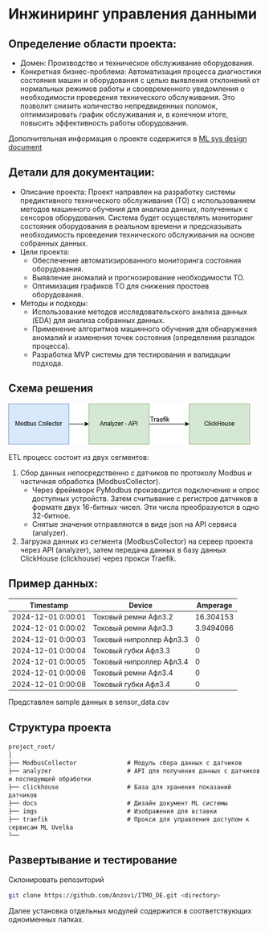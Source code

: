 # Инжиниринг управления данными
## Определение области проекта:

- Домен: Производство и техническое обслуживание оборудования.
- Конкретная бизнес-проблема: Автоматизация процесса диагностики состояния машин и оборудования с целью выявления отклонений от нормальных режимов работы и своевременного уведомления о необходимости проведения технического обслуживания. Это позволит снизить количество непредвиденных поломок, оптимизировать график обслуживания и, в конечном итоге, повысить эффективность работы оборудования.

Дополнительная информация о проекте содержится в [ML sys design document](https://github.com/Anzovi/ITMO_DE/blob/main/docs/ml_system_design_doc.md)  

## Детали для документации:
- Описание проекта: Проект направлен на разработку системы предиктивного технического обслуживания (ТО) с использованием методов машинного обучения для анализа данных, полученных с сенсоров оборудования. Система будет осуществлять мониторинг состояния оборудования в реальном времени и предсказывать необходимость проведения технического обслуживания на основе собранных данных.
- Цели проекта:
    - Обеспечение автоматизированного мониторинга состояния оборудования.
    - Выявление аномалий и прогнозирование необходимости ТО.
    - Оптимизация графиков ТО для снижения простоев оборудования.
- Методы и подходы:
    - Использование методов исследовательского анализа данных (EDA) для анализа собранных данных.
    - Применение алгоритмов машинного обучения для обнаружения аномалий и изменения точек состояния (определения разладок процесса).
    - Разработка MVP системы для тестирования и валидации подхода.

## Схема решения  
![](https://github.com/Anzovi/ITMO_DE/blob/main/imgs/UvelkaAPI.png)  

ETL процесс состоит из двух сегментов:
1. Сбор данных непосредственно с датчиков по протоколу Modbus и частичная обработка (ModbusCollector).
    - Через фреймворк PyModbus производится подключение и опрос доступных устройств. Затем считывание с регистров датчиков в формате двух 16-битных чисел. Эти числа преобразуются в одно 32-битное.
    - Снятые значения отправляются в виде json на API сервиса (analyzer).
2. Загрузка данных из сегмента (ModbusCollector) на сервер проекта через API (analyzer), затем передача данных в базу данных ClickHouse (clickhouse) через прокси Traefik.

## Пример данных:
| Timestamp           | Device                     | Amperage    |
|---------------------|----------------------------|-------------|
| 2024-12-01 0:00:01  | Токовый ремни Афл3.2      | 16.304153   |
| 2024-12-01 0:00:02  | Токовый ремни Афл3.3      | 3.9494066   |
| 2024-12-01 0:00:03  | Токовый нипроллер Афл3.3  | 0           |
| 2024-12-01 0:00:04  | Токовый губки Афл3.3      | 0           |
| 2024-12-01 0:00:05  | Токовый нипроллер Афл3.4  | 0           |
| 2024-12-01 0:00:06  | Токовый ремни Афл3.4      | 0           |
| 2024-12-01 0:00:08  | Токовый губки Афл3.4      | 0           |

Представлен sample данных в sensor_data.csv  

## Структура проекта
```
project_root/
│
├── ModbusCollector              # Модуль сбора данных с датчиков
├── analyzer                     # API для получения данных с датчиков и последующей обработки
├── clickhouse                   # База для хранения показаний датчиков
├── docs                         # Дизайн документ ML системы
├── imgs                         # Изображения для вставки
├── traefik                      # Прокси для управления доступом к сервисам ML Uvelka
└── 
```
## Развертывание и тестирование 

Склонировать репозиторий
```bash
git clone https://github.com/Anzovi/ITMO_DE.git <directory>
```
Далее установка отдельных модулей содержится в соответствующих одноименных папках. 


